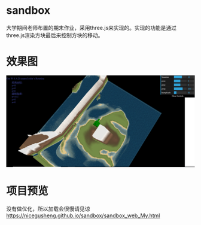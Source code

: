 # sandbox
大学期间老师布置的期末作业，采用three.js来实现的。实现的功能是通过three.js渲染方块最后来控制方块的移动。
# 效果图
![image](https://github.com/NiceGuSheng/sandbox/blob/master/pro-photo/project.png)
# 项目预览
没有做优化，所以加载会很慢请见谅
https://nicegusheng.github.io/sandbox/sandbox_web_My.html
